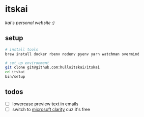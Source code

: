 # itskai

_kai's personal website :)_

## setup

```bash
# install tools
brew install docker rbenv nodenv pyenv yarn watchman overmind

# set up environment
git clone git@github.com:hulloitskai/itskai
cd itskai
bin/setup
```

## todos

- [ ] lowercase preview text in emails
- [ ] switch to [microsoft clarity](https://clarity.microsoft.com) cuz it's
      free
